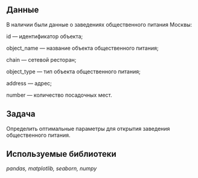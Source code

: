 ## Данные

В наличии были данные о заведениях общественного питания Москвы:

id — идентификатор объекта;

object_name — название объекта общественного питания;

chain — сетевой ресторан;

object_type — тип объекта общественного питания;

address — адрес;

number — количество посадочных мест.

## Задача

Определить оптимальные параметры для открытия заведения общественного питания.

## Используемые библиотеки
*pandas, matplotlib, seaborn, numpy*



```python

```


```python

```



```python

```
